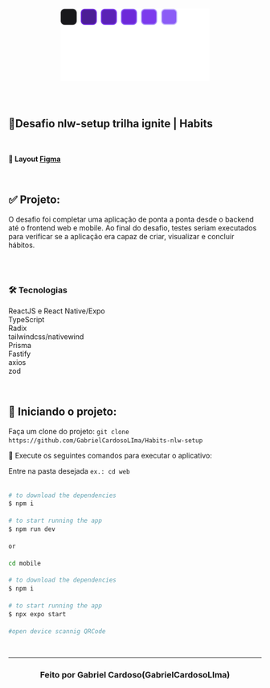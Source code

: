 <h1 align="center">
  <img src="./web/src/assets/logo.svg" alt="habits">
</h1>

<br>

## 🚀Desafio nlw-setup trilha ignite | Habits   
<br>

**🎨  Layout [Figma](https://www.figma.com/)**<br>

<br> 

## ✅  Projeto:

O desafio foi completar uma aplicação de ponta a ponta desde o backend até o frontend web e mobile. Ao final do desafio, testes seriam executados para verificar se a aplicação era capaz de criar, visualizar e concluir hábitos.<br>
<br>

<br>

### 🛠 Tecnologias
ReactJS e React Native/Expo
<br> 
TypeScript
<br> 
Radix
<br> 
tailwindcss/nativewind
<br> 
Prisma
<br> 
Fastify
<br> 
axios
<br> 
zod

<br>

## 🏁 Iniciando o projeto:

Faça um clone do projeto: `git clone https://github.com/GabrielCardosoLIma/Habits-nlw-setup`

📱 Execute os seguintes comandos para executar o aplicativo:

Entre na pasta desejada `ex.: cd web`

````zsh

# to download the dependencies
$ npm i

# to start running the app
$ npm run dev

or

cd mobile

# to download the dependencies
$ npm i

# to start running the app
$ npx expo start

#open device scannig QRCode
````
<br>

---

<h3 align="center" >
  Feito por Gabriel Cardoso(GabrielCardosoLIma)
</h3>
